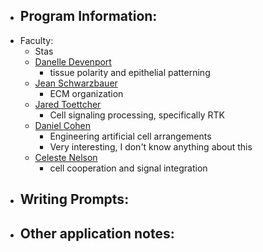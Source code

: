 - Program Information:
	-
- Faculty:
	- Stas
	- [Danelle Devenport](https://molbio.princeton.edu/people/danelle-devenport)
		- tissue polarity and epithelial patterning
	- [Jean Schwarzbauer](https://molbio.princeton.edu/people/jean-e-schwarzbauer)
		- ECM organization
	- [Jared Toettcher](https://molbio.princeton.edu/people/jared-e-toettcher)
		- Cell signaling processing, specifically RTK
	- [Daniel Cohen](https://mae.princeton.edu/people/faculty/cohen)
		- Engineering artificial cell arrangements
		- Very interesting, I don't know anything about this
	- [Celeste Nelson](https://cbe.princeton.edu/people/celeste-nelson)
		- cell cooperation and signal integration
- Writing Prompts:
	-
- Other application notes:
	-